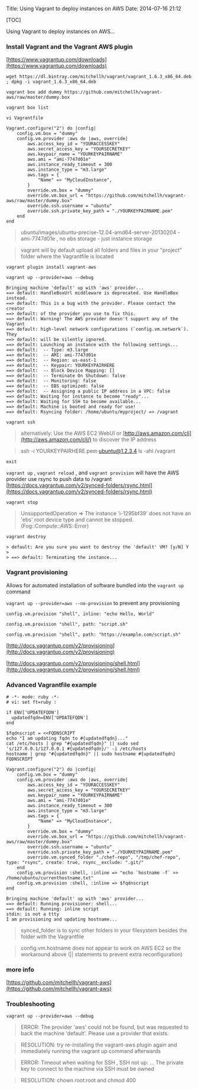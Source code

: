 Title: Using Vagrant to deploy instances on AWS
Date: 2014-07-16 21:12

[TOC]

Using Vagrant to deploy instances on AWS...

### Install Vagrant and the Vagrant AWS plugin

[https://www.vagrantup.com/downloads](https://www.vagrantup.com/downloads)

`wget https://dl.bintray.com/mitchellh/vagrant/vagrant_1.6.3_x86_64.deb ; dpkg -i vagrant_1.6.3_x86_64.deb`

`vagrant box add dummy https://github.com/mitchellh/vagrant-aws/raw/master/dummy.box`

`vagrant box list`

`vi Vagrantfile`

    Vagrant.configure("2") do |config|
        config.vm.box = "dummy"
        config.vm.provider :aws do |aws, override|
            aws.access_key_id = "YOURACCESSKEY"
            aws.secret_access_key = "YOURSECRETKEY"
            aws.keypair_name = "YOURKEYPAIRNAME"
            aws.ami = "ami-7747d01e"
            aws.instance_ready_timeout = 300
            aws.instance_type = "m3.large"
            aws.tags = {
                "Name" => "MyCloudInstance",
            }
            override.vm.box = "dummy"
            override.vm.box_url = "https://github.com/mitchellh/vagrant-aws/raw/master/dummy.box"
            override.ssh.username = "ubuntu"
            override.ssh.private_key_path = "./YOURKEYPAIRNAME.pem"
        end
    end

> ubuntu/images/ubuntu-precise-12.04-amd64-server-20130204 - ami-7747d01e , no ebs storage - just instance storage

> vagrant will by default upload all folders and files in your "project" folder where the Vagrantfile is located


`vagrant plugin install vagrant-aws`

`vagrant up --provider=aws --debug`

    Bringing machine 'default' up with 'aws' provider...
    ==> default: HandleBoxUrl middleware is deprecated. Use HandleBox instead.
    ==> default: This is a bug with the provider. Please contact the creator
    ==> default: of the provider you use to fix this.
    ==> default: Warning! The AWS provider doesn't support any of the Vagrant
    ==> default: high-level network configurations (`config.vm.network`). They
    ==> default: will be silently ignored.
    ==> default: Launching an instance with the following settings...
    ==> default:  -- Type: m3.large
    ==> default:  -- AMI: ami-7747d01e
    ==> default:  -- Region: us-east-1
    ==> default:  -- Keypair: YOURKEYPAIRHERE
    ==> default:  -- Block Device Mapping: []
    ==> default:  -- Terminate On Shutdown: false
    ==> default:  -- Monitoring: false
    ==> default:  -- EBS optimized: false
    ==> default:  -- Assigning a public IP address in a VPC: false
    ==> default: Waiting for instance to become "ready"...
    ==> default: Waiting for SSH to become available...
    ==> default: Machine is booted and ready for use!
    ==> default: Rsyncing folder: /home/ubuntu/myproject/ => /vagrant

`vagrant ssh`

> alternatively: Use the AWS EC2 WebUI or [http://aws.amazon.com/cli](http://aws.amazon.com/cli/) to discover the IP address

> ssh -i YOURKEYPAIRHERE.pem ubuntu@1.2.3.4 ls -ahl /vagrant

`exit`

`vagrant up` , `vagrant reload` , and `vagrant provision` will have the AWS provider use rsync to push data to /vagrant
[https://docs.vagrantup.com/v2/synced-folders/rsync.html](https://docs.vagrantup.com/v2/synced-folders/rsync.html)

`vagrant stop`

> UnsupportedOperation => The instance 'i-1295bf39' does not have an 'ebs' root device type and cannot be stopped. (Fog::Compute::AWS::Error)

`vagrant destroy`

    > default: Are you sure you want to destroy the 'default' VM? [y/N] Y
    >
    > ==> default: Terminating the instance...

### Vagrant provisioning

Allows for automated installation of software bundled into the `vagrant up` command

`vagrant up --provider=aws --no-provision` to prevent any provisioning

    config.vm.provision "shell", inline: "echo Hello, World"

    config.vm.provision "shell", path: "script.sh"

    config.vm.provision "shell", path: "https://example.com/script.sh"

[http://docs.vagrantup.com/v2/provisioning](http://docs.vagrantup.com/v2/provisioning)

[http://docs.vagrantup.com/v2/provisioning/shell.html](http://docs.vagrantup.com/v2/provisioning/shell.html)

### Advanced Vagrantfile example
    # -*- mode: ruby -*-
    # vi: set ft=ruby :

    if ENV['UPDATEFQDN']
      updatedfqdn=ENV['UPDATEFQDN']
    end
    
    $fqdnscript = <<FQDNSCRIPT
    echo "I am updating fqdn to #{updatedfqdn}..."
    cat /etc/hosts | grep "#{updatedfqdn}" || sudo sed 's/127.0.0.1/127.0.0.1 #{updatedfqdn}/' -i /etc/hosts
    hostname | grep "#{updatedfqdn}" || sudo hostname #{updatedfqdn}
    FQDNSCRIPT

    Vagrant.configure("2") do |config|
        config.vm.box = "dummy"
        config.vm.provider :aws do |aws, override|
            aws.access_key_id = "YOURACCESSKEY"
            aws.secret_access_key = "YOURSECRETKEY"
            aws.keypair_name = "YOURKEYPAIRNAME"
            aws.ami = "ami-7747d01e"
            aws.instance_ready_timeout = 300
            aws.instance_type = "m3.large"
            aws.tags = {
                "Name" => "MyCloudInstance",
            }
            override.vm.box = "dummy"
            override.vm.box_url = "https://github.com/mitchellh/vagrant-aws/raw/master/dummy.box"
            override.ssh.username = "ubuntu"
            override.ssh.private_key_path = "./YOURKEYPAIRNAME.pem"
            override.vm.synced_folder "./chef-repo", "/tmp/chef-repo", type: "rsync", create: true, rsync__exclude: ".git/"
        end
        config.vm.provision :shell, :inline => "echo `hostname -f` >> /home/ubuntu/currenthostname.txt"
        config.vm.provision :shell, :inline => $fqdnscript
    end

    Bringing machine 'default' up with 'aws' provider...
    ==> default: Running provisioner: shell...
    ==> default: Running: inline script
    stdin: is not a ttty
    I am provisioning and updating hostname...
    

> synced_folder is to sync other folders in your filesystem besides the folder with the Vagrantfile

> config.vm.hostname does not appear to work on AWS EC2 so the workaround above (|| statements to prevent extra reconfiguration)


### more info

[https://github.com/mitchellh/vagrant-aws](https://github.com/mitchellh/vagrant-aws)


### Troubleshooting

`vagrant up --provider=aws --debug`

> ERROR: The provider 'aws' could not be found, but was requested to back the machine 'default'. Please use a provider that exists.

> RESOLUTION: try re-installing the vagrant-aws plugin again and immediately running the vagrant up command afterwards

> ERROR: Timeout when waiting for SSH , SSH not up: ... The private key to connect to the machine via SSH must be owned

> RESOLUTION: chown root:root  and chmod 400
